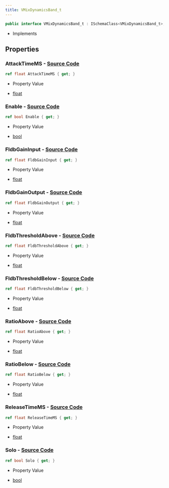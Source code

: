 ```yaml
---
title: VMixDynamicsBand_t
---
```


```csharp
public interface VMixDynamicsBand_t : ISchemaClass<VMixDynamicsBand_t>, ISchemaField, ISchemaClass, INativeHandle
```

- Implements

## Properties

### **AttackTimeMS** - [Source Code](https://github.com/swiftly-solution/swiftlys2/blob/main/managed/src/SwiftlyS2.Generated/Schemas/Interfaces/VMixDynamicsBand_t.cs#L28)

```csharp
ref float AttackTimeMS { get; }
```

- Property Value

- [float](https://learn.microsoft.com/dotnet/api/system.single)

### **Enable** - [Source Code](https://github.com/swiftly-solution/swiftlys2/blob/main/managed/src/SwiftlyS2.Generated/Schemas/Interfaces/VMixDynamicsBand_t.cs#L32)

```csharp
ref bool Enable { get; }
```

- Property Value

- [bool](https://learn.microsoft.com/dotnet/api/system.boolean)

### **FldbGainInput** - [Source Code](https://github.com/swiftly-solution/swiftlys2/blob/main/managed/src/SwiftlyS2.Generated/Schemas/Interfaces/VMixDynamicsBand_t.cs#L16)

```csharp
ref float FldbGainInput { get; }
```

- Property Value

- [float](https://learn.microsoft.com/dotnet/api/system.single)

### **FldbGainOutput** - [Source Code](https://github.com/swiftly-solution/swiftlys2/blob/main/managed/src/SwiftlyS2.Generated/Schemas/Interfaces/VMixDynamicsBand_t.cs#L18)

```csharp
ref float FldbGainOutput { get; }
```

- Property Value

- [float](https://learn.microsoft.com/dotnet/api/system.single)

### **FldbThresholdAbove** - [Source Code](https://github.com/swiftly-solution/swiftlys2/blob/main/managed/src/SwiftlyS2.Generated/Schemas/Interfaces/VMixDynamicsBand_t.cs#L22)

```csharp
ref float FldbThresholdAbove { get; }
```

- Property Value

- [float](https://learn.microsoft.com/dotnet/api/system.single)

### **FldbThresholdBelow** - [Source Code](https://github.com/swiftly-solution/swiftlys2/blob/main/managed/src/SwiftlyS2.Generated/Schemas/Interfaces/VMixDynamicsBand_t.cs#L20)

```csharp
ref float FldbThresholdBelow { get; }
```

- Property Value

- [float](https://learn.microsoft.com/dotnet/api/system.single)

### **RatioAbove** - [Source Code](https://github.com/swiftly-solution/swiftlys2/blob/main/managed/src/SwiftlyS2.Generated/Schemas/Interfaces/VMixDynamicsBand_t.cs#L26)

```csharp
ref float RatioAbove { get; }
```

- Property Value

- [float](https://learn.microsoft.com/dotnet/api/system.single)

### **RatioBelow** - [Source Code](https://github.com/swiftly-solution/swiftlys2/blob/main/managed/src/SwiftlyS2.Generated/Schemas/Interfaces/VMixDynamicsBand_t.cs#L24)

```csharp
ref float RatioBelow { get; }
```

- Property Value

- [float](https://learn.microsoft.com/dotnet/api/system.single)

### **ReleaseTimeMS** - [Source Code](https://github.com/swiftly-solution/swiftlys2/blob/main/managed/src/SwiftlyS2.Generated/Schemas/Interfaces/VMixDynamicsBand_t.cs#L30)

```csharp
ref float ReleaseTimeMS { get; }
```

- Property Value

- [float](https://learn.microsoft.com/dotnet/api/system.single)

### **Solo** - [Source Code](https://github.com/swiftly-solution/swiftlys2/blob/main/managed/src/SwiftlyS2.Generated/Schemas/Interfaces/VMixDynamicsBand_t.cs#L34)

```csharp
ref bool Solo { get; }
```

- Property Value

- [bool](https://learn.microsoft.com/dotnet/api/system.boolean)

